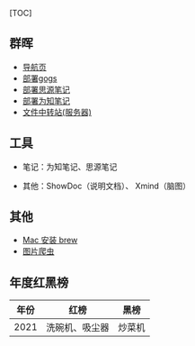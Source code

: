 [TOC]

##  群晖

- [导航页](https://post.smzdm.com/p/adwlg5rn/)
- [部署gogs](./doc/gogs.md)
- [部署思源笔记](https://ld246.com/article/1628768198488)
- [部署为知笔记](https://www.wiz.cn/zh-cn/introduction-docker-nas)
- [文件中转站(服务器)](./doc/file_trans.md)



## 工具

- 笔记：为知笔记、思源笔记

- 其他：ShowDoc（说明文档）、 Xmind（脑图）



## 其他

- [Mac 安装 brew](https://www.cnblogs.com/liyihua/p/12753163.html)
- [图片爬虫](./crawler/crawler.md)



## 年度红黑榜

| 年份 | 红榜           | 黑榜   |
| ---- | -------------- | ------ |
| 2021 | 洗碗机、吸尘器 | 炒菜机 |

